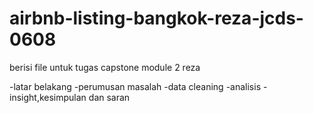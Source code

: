 # airbnb-listing-bangkok-reza-jcds-0608
berisi file untuk tugas capstone module 2 reza

-latar belakang
-perumusan masalah
-data cleaning
-analisis
-insight,kesimpulan dan saran
